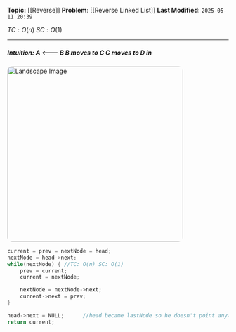 **Topic:**  [[Reverse]]
**Problem**:  [[Reverse Linked List]]
**Last Modified**: `2025-05-11 20:39`

 $TC: O(n)$
 $SC: O(1)$

---
##### **Intuition**: A <--- B  B moves to C  C moves to D in 

<img src="three-pointers-linked-list.png" style="border-radius: 10px" alt="Landscape Image" width="400" height="auto"/>
 
```cpp
current = prev = nextNode = head;
nextNode = head->next;
while(nextNode) { //TC: O(n) SC: O(1)
	prev = current;
	current = nextNode;

	nextNode = nextNode->next;
	current->next = prev;
}

head->next = NULL;      //head became lastNode so he doesn't point anywhere
return current;
```

